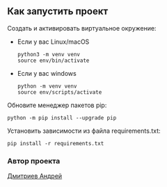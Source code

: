 ## Как запустить проект

Cоздать и активировать виртуальное окружение:

* Если у вас Linux/macOS

    ```
    python3 -m venv venv  
    source env/bin/activate
    ```

* Если у вас windows

    ```
    python -m venv venv
    source env/scripts/activate
    ```

Обновите менеджер пакетов pip:

```
python -m pip install --upgrade pip
```


Установить зависимости из файла requirements.txt:

```
pip install -r requirements.txt
```


### Автор проекта

[Дмитриев Андрей](https://github.com/dmi3ev1987)
